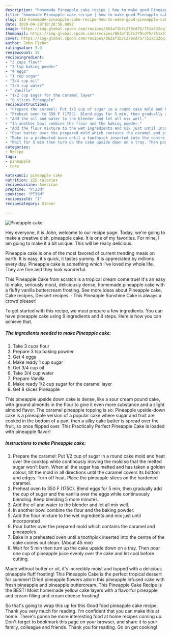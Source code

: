 ```yaml
---
description: "homemade Pineapple cake recipe | how to make good Pineapple cake"
title: "homemade Pineapple cake recipe | how to make good Pineapple cake"
slug: 318-homemade-pineapple-cake-recipe-how-to-make-good-pineapple-cake
date: 2020-04-29T10:28:56.889Z
image: https://img-global.cpcdn.com/recipes/863af1b7c279cd75/751x532cq70/pineapple-cake-recipe-main-photo.jpg
thumbnail: https://img-global.cpcdn.com/recipes/863af1b7c279cd75/751x532cq70/pineapple-cake-recipe-main-photo.jpg
cover: https://img-global.cpcdn.com/recipes/863af1b7c279cd75/751x532cq70/pineapple-cake-recipe-main-photo.jpg
author: John Fisher
ratingvalue: 3.9
reviewcount: 15
recipeingredient:
- "3 cups flour"
- "3 tsp baking powder"
- "4 eggs"
- "1 cup sugar"
- "3/4 cup oil"
- "3/4 cup water"
- " Vanilla"
- "1/2 cup sugar for the caramel layer"
- "8 slices Pineapple"
recipeinstructions:
- "Prepare the caramel: Put 1/2 cup of sugar in a round cake mold and heat over the cooktop while continously moving the mold so that the melted sugar won&#39;t burn. When all the sugar has melted and has taken a golden colour, tilt the mold in all directions until the caramel covers its bottom and edges. Turn off heat. Place the pineapple slices on the hardened caramel."
- "Preheat oven to 350 F (175C). Blend eggs for 5 min, then gradually add the cup of sugar and the vanilla over the eggs while continuously blending. Keep blending 5 more minutes."
- "Add the oil and water to the blender and let all mix well."
- "In another bowl combine the flour and the baking powder."
- "Add the flour mixture to the wet ingredients and mix just until incorporated"
- "Pour batter over the prepared mold which contains the caramel and pineapples"
- "Bake in a preheated oven until a toothpick inserted into the centre of the cake comes out clean. (About 45 min)"
- "Wait for 5 min then turn up the cake upside down on a tray. Then pour one cup of pineapple juice evenly over the cake and let cool before cutting."
categories:
- Recipe
tags:
- pineapple
- cake

katakunci: pineapple cake 
nutrition: 225 calories
recipecuisine: American
preptime: "PT23M"
cooktime: "PT39M"
recipeyield: "1"
recipecategory: Dinner

---
```



![Pineapple cake](https://img-global.cpcdn.com/recipes/863af1b7c279cd75/751x532cq70/pineapple-cake-recipe-main-photo.jpg)

Hey everyone, it is John, welcome to our recipe page. Today, we're going to make a creative dish, pineapple cake. It is one of my favorites. For mine, I am going to make it a bit unique. This will be really delicious.

Pineapple cake is one of the most favored of current trending meals on earth. It is easy, it's quick, it tastes yummy. It is appreciated by millions every day. Pineapple cake is something which I've loved my whole life. They are fine and they look wonderful.

This Pineapple Cake from scratch is a tropical dream come true! It&#39;s an easy to make, seriously moist, deliciously dense, homemade pineapple cake with a fluffy vanilla buttercream frosting. See more ideas about Pineapple cake, Cake recipes, Dessert recipes. · This Pineapple Sunshine Cake is always a crowd pleaser!


To get started with this recipe, we must prepare a few ingredients. You can have pineapple cake using 9 ingredients and 8 steps. Here is how you can achieve that.

<!--inarticleads1-->

##### The ingredients needed to make Pineapple cake:

1. Take 3 cups flour
1. Prepare 3 tsp baking powder
1. Get 4 eggs
1. Make ready 1 cup sugar
1. Get 3/4 cup oil
1. Take 3/4 cup water
1. Prepare  Vanilla
1. Make ready 1/2 cup sugar for the caramel layer
1. Get 8 slices Pineapple


This pineapple upside down cake is dense, like a sour cream pound cake, with ground almonds in the flour to give it even more substance and a slight almond flavor. The caramel pineapple topping is so. Pineapple upside-down cake is a pineapple version of a popular cake where sugar and fruit are cooked in the bottom of a pan, then a silky cake batter is spread over the fruit, so once flipped over. This Practically Perfect Pineapple Cake is loaded with pineapple flavor! 

<!--inarticleads2-->

##### Instructions to make Pineapple cake:

1. Prepare the caramel: Put 1/2 cup of sugar in a round cake mold and heat over the cooktop while continously moving the mold so that the melted sugar won&#39;t burn. When all the sugar has melted and has taken a golden colour, tilt the mold in all directions until the caramel covers its bottom and edges. Turn off heat. Place the pineapple slices on the hardened caramel.
1. Preheat oven to 350 F (175C). Blend eggs for 5 min, then gradually add the cup of sugar and the vanilla over the eggs while continuously blending. Keep blending 5 more minutes.
1. Add the oil and water to the blender and let all mix well.
1. In another bowl combine the flour and the baking powder.
1. Add the flour mixture to the wet ingredients and mix just until incorporated
1. Pour batter over the prepared mold which contains the caramel and pineapples
1. Bake in a preheated oven until a toothpick inserted into the centre of the cake comes out clean. (About 45 min)
1. Wait for 5 min then turn up the cake upside down on a tray. Then pour one cup of pineapple juice evenly over the cake and let cool before cutting.


Made without butter or oil, it&#39;s incredibly moist and topped with a delicious pineapple fluff frosting! This Pineapple Cake is the perfect tropical dessert for summer! Dried pineapple flowers adorn this pineapple infused cake with fresh pineapple and pineapple buttercream. This Pineapple Cake Recipe is the BEST! Moist homemade yellow cake layers with a flavorful pineapple and cream filling and cream cheese frosting! 

So that's going to wrap this up for this Good food pineapple cake recipe. Thank you very much for reading. I'm confident that you can make this at home. There's gonna be more interesting food at home recipes coming up. Don't forget to bookmark this page on your browser, and share it to your family, colleague and friends. Thank you for reading. Go on get cooking!
